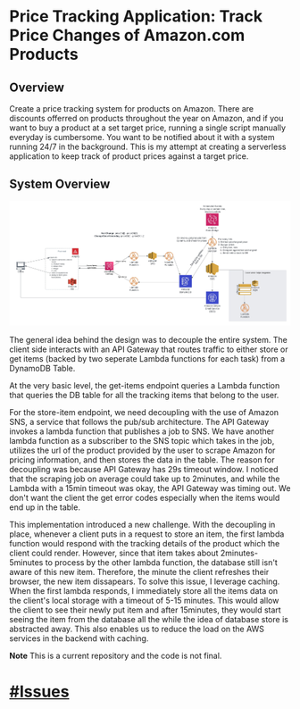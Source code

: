 # Price Tracking Application: Track Price Changes of Amazon.com Products

## Overview

Create a price tracking system for products on Amazon. There are discounts offerred on products throughout the year
on Amazon, and if you want to buy a product at a set target price, running a single script manually everyday is cumbersome.
You want to be notified about it with a system running 24/7 in the background. This is my attempt at creating a serverless application
to keep track of product prices against a target price.

## System Overview
![system overview](assets/sysImage.jpeg)

The general idea behind the design was to decouple the entire system. The client side interacts with an API Gateway that routes traffic to either store or get items (backed by two seperate Lambda functions for each task) from a DynamoDB Table.

At the very basic level, the get-items endpoint queries a Lambda function that queries the DB table for all the tracking items that belong to the user.

For the store-item endpoint, we need decoupling with the use of Amazon SNS, a service that follows the pub/sub architecture. The API Gateway invokes a lambda function that publishes a job to SNS. We have another lambda function as a subscriber to the SNS topic which takes in the job, utilizes the url of the product provided by the user to scrape Amazon for pricing information, and then stores the data in the table. The reason for decoupling was because API Gateway has 29s timeout window. I noticed that the scraping job on average could take up to 2minutes, and while the Lambda with a 15min timeout was okay, the API Gateway was timing out. We don't want the client the get error codes especially when the items would end up in the table.

This implementation introduced a new challenge. With the decoupling in place, whenever a client puts in a request to store an item, the first lambda function would respond with the tracking details of the product which the client could render. However, since that item takes about 2minutes-5minutes to process by the other lambda function, the database still isn't aware of this new item. Therefore, the minute the client refreshes their browser, the new item dissapears. To solve this issue, I leverage caching. When the first lambda responds, I immediately store all the items data on the client's local storage with a timeout of 5-15 minutes. This would allow the client to see their newly put item and after 15minutes, they would start seeing the item from the database all the while the idea of database store is abstracted away. This also enables us to reduce the load on the AWS services in the backend with caching.

**Note** This is a current repository and the code is not final.

# [#Issues](https://github.com/farhan0167/price-tracker/issues)


